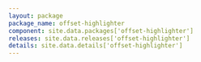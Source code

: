 ```yaml
---
layout: package
package_name: offset-highlighter
component: site.data.packages['offset-highlighter']
releases: site.data.releases['offset-highlighter']
details: site.data.details['offset-highlighter']
---
```

